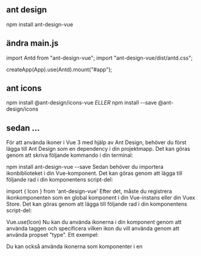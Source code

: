 ## ant design

npm install ant-design-vue

## ändra main.js

import Antd from "ant-design-vue";
import "ant-design-vue/dist/antd.css";

createApp(App).use(Antd).mount("#app");

## ant icons

npm install @ant-design/icons-vue
_ELLER_
npm install --save @ant-design/icons

## sedan ...

För att använda ikoner i Vue 3 med hjälp av Ant Design, behöver du först lägga till Ant Design som en dependency i din projektmapp. Det kan göras genom att skriva följande kommando i din terminal:

npm install ant-design-vue --save
Sedan behöver du importera ikonbiblioteket i din Vue-komponent. Det kan göras genom att lägga till följande rad i din komponentens script-del:

import { Icon } from 'ant-design-vue'
Efter det, måste du registrera ikonkomponenten som en global komponent i din Vue-instans eller din Vuex Store. Det kan göras genom att lägga till följande rad i din komponentens script-del:

Vue.use(Icon)
Nu kan du använda ikonerna i din komponent genom att använda taggen <a-icon> och specificera vilken ikon du vill använda genom att använda propset "type".
Ett exempel:

<a-icon type="smile" />
Du kan också använda ikonerna som komponenter i en <template> block.

<template>
  <a-icon type="smile" />
</template>
Ant Design har ett stort utbud av ikoner, så se till att kolla deras dokumentation för att hitta den ikon du behöver.

https://codesandbox.io/s/k7qer1?file=/src/Demo.vue:572-643
